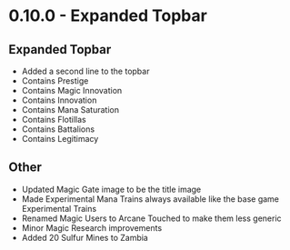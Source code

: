 # 0.10.0 - Expanded Topbar

## Expanded Topbar
- Added a second line to the topbar
- Contains Prestige
- Contains Magic Innovation
- Contains Innovation
- Contains Mana Saturation
- Contains Flotillas
- Contains Battalions
- Contains Legitimacy

## Other
- Updated Magic Gate image to be the title image
- Made Experimental Mana Trains always available like the base game Experimental Trains
- Renamed Magic Users to Arcane Touched to make them less generic
- Minor Magic Research improvements
- Added 20 Sulfur Mines to Zambia